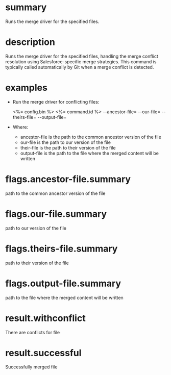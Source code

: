 # summary

Runs the merge driver for the specified files.

# description

Runs the merge driver for the specified files, handling the merge conflict resolution using Salesforce-specific merge strategies. This command is typically called automatically by Git when a merge conflict is detected.

# examples

- Run the merge driver for conflicting files:

  <%= config.bin %> <%= command.id %> --ancestor-file=<value> --our-file=<value> --theirs-file=<value> --output-file=<value>

- Where:
  - ancestor-file is the path to the common ancestor version of the file
  - our-file is the path to our version of the file
  - their-file is the path to their version of the file
  - output-file is the path to the file where the merged content will be written

# flags.ancestor-file.summary

path to the common ancestor version of the file

# flags.our-file.summary

path to our version of the file

# flags.theirs-file.summary

path to their version of the file

# flags.output-file.summary

path to the file where the merged content will be written

# result.withconflict

There are conflicts for file

# result.successful

Successfully merged file

